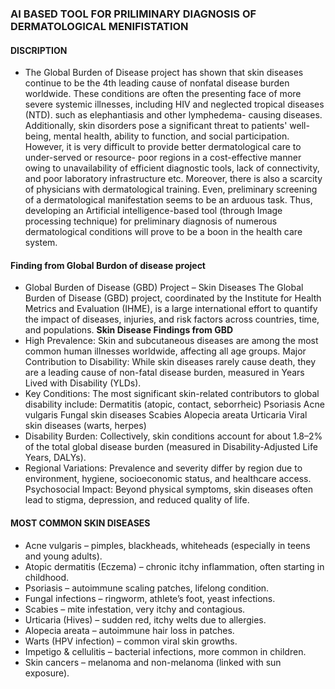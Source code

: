 ### AI BASED TOOL FOR PRILIMINARY DIAGNOSIS OF DERMATOLOGICAL MENIFISTATION 

#### DISCRIPTION 
- The Global Burden of Disease project has shown that skin diseases continue to be the 4th leading cause of nonfatal disease burden worldwide. These conditions are often the presenting face of more severe systemic illnesses, including HIV and neglected tropical diseases (NTD). such as elephantiasis and other lymphedema- causing diseases. Additionally, skin disorders pose a significant threat to patients' well-being, mental health, ability to function, and social participation. However, it is very difficult to provide better dermatological care to under-served or resource- poor regions in a cost-effective manner owing to unavailability of efficient diagnostic tools, lack of connectivity, and poor laboratory infrastructure etc. Moreover, there is also a scarcity of physicians with dermatological training. Even, preliminary screening of a dermatological manifestation seems to be an arduous task. Thus, developing an Artificial intelligence-based tool (through Image processing technique) for preliminary diagnosis of numerous dermatological conditions will prove to be a boon in the health care system.


#### Finding from Global Burdon of disease project
- Global Burden of Disease (GBD) Project – Skin Diseases
The Global Burden of Disease (GBD) project, coordinated by the Institute for Health Metrics and Evaluation (IHME), is a large international effort to quantify the impact of diseases, injuries, and risk factors across countries, time, and populations.
**Skin Disease Findings from GBD**
- High Prevalence: Skin and subcutaneous diseases are among the most common human illnesses worldwide, affecting all age groups.
Major Contribution to Disability: While skin diseases rarely cause death, they are a leading cause of non-fatal disease burden, measured in Years Lived with Disability (YLDs).
- Key Conditions: The most significant skin-related contributors to global disability include:
Dermatitis (atopic, contact, seborrheic)
Psoriasis
Acne vulgaris
Fungal skin diseases
Scabies
Alopecia areata
Urticaria
Viral skin diseases (warts, herpes)
- Disability Burden: Collectively, skin conditions account for about 1.8–2% of the total global disease burden (measured in Disability-Adjusted Life Years, DALYs).
- Regional Variations: Prevalence and severity differ by region due to environment, hygiene, socioeconomic status, and healthcare access.
Psychosocial Impact: Beyond physical symptoms, skin diseases often lead to stigma, depression, and reduced quality of life.

#### MOST COMMON SKIN DISEASES
- Acne vulgaris – pimples, blackheads, whiteheads (especially in teens and young adults).
- Atopic dermatitis (Eczema) – chronic itchy inflammation, often starting in childhood.
- Psoriasis – autoimmune scaling patches, lifelong condition.
- Fungal infections – ringworm, athlete’s foot, yeast infections.
- Scabies – mite infestation, very itchy and contagious.
- Urticaria (Hives) – sudden red, itchy welts due to allergies.
- Alopecia areata – autoimmune hair loss in patches.
- Warts (HPV infection) – common viral skin growths.
- Impetigo & cellulitis – bacterial infections, more common in children.
- Skin cancers – melanoma and non-melanoma (linked with sun exposure).
